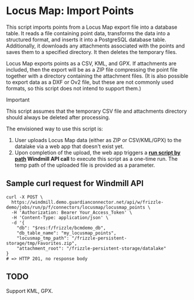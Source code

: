 # Locus Map: Import Points

This script imports points from a Locus Map export file into a database table. It reads a file containing point data, transforms the data into a structured format, and inserts it into a PostgreSQL database table. Additionally, it downloads any attachments associated with the points and saves them to a specified directory. It then deletes the temporary files.

Locus Map exports points as a CSV, KML, and GPX. If attachments are included, then the export will be as a ZIP file compressing the point file together with a directory containing the attachment files. (It is also possible to export data as a DXF or Ov2 file, but these are not commonly used formats, so this script does not intend to support them.)


> [!IMPORTANT]
> This script assumes that the temporary CSV file and attachments directory should always be deleted after processing.

The envisioned way to use this script is:

1. User uploads Locus Map data (either as ZIP or CSV/KML/GPX) to the datalake via a web app that doesn't exist yet.
2. Upon completion of the upload, the web app triggers a **[run script by path](https://app.windmill.dev/openapi.html#tag/job/POST/w/{workspace}/jobs/run/p/{path}) Windmill API call** to execute this script as a one-time run. The temp path of the uploaded file is provided as a parameter.

## Sample curl request for Windmill API

```
curl -X POST \
  https://windmill.demo.guardianconnector.net/api/w/frizzle-demo/jobs/run/p/f/connectors/locusmap/locusmap_points \
  -H 'Authorization: Bearer Your_Access_Token' \
  -H 'Content-Type: application/json' \
  -d '{
    "db": "$res:f/frizzle/bcmdemo_db",
    "db_table_name": "my_locusmap_points",
    "locusmap_tmp_path": "/frizzle-persistent-storage/tmp/Favorites.zip",
    "attachment_root": "/frizzle-persistent-storage/datalake"
}
# => HTTP 201, no response body
``` 

## TODO

Support KML, GPX.
